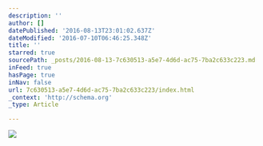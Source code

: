 ```yaml
---
description: ''
author: []
datePublished: '2016-08-13T23:01:02.637Z'
dateModified: '2016-07-10T06:46:25.348Z'
title: ''
starred: true
sourcePath: _posts/2016-08-13-7c630513-a5e7-4d6d-ac75-7ba2c633c223.md
inFeed: true
hasPage: true
inNav: false
url: 7c630513-a5e7-4d6d-ac75-7ba2c633c223/index.html
_context: 'http://schema.org'
_type: Article

---
```

![](https://the-grid-user-content.s3-us-west-2.amazonaws.com/e64f3c2b-7bf0-41f8-9758-e44b13a8e49d.jpg)